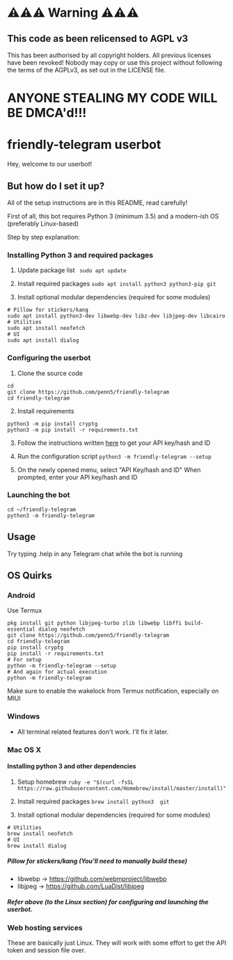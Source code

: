# ⚠️⚠️⚠️ Warning ⚠️⚠️⚠️

## This code as been relicensed to AGPL v3

This has been authorised by all copyright holders. All previous licenses have been revoked! Nobody may copy or use this project without following the terms of the AGPLv3, as set out in the LICENSE file.

# ANYONE STEALING MY CODE WILL BE DMCA'd!!!

# friendly-telegram userbot

Hey, welcome to our userbot!

## But how do I set it up?

All of the setup instructions are in this README, read carefully!

First of all, this bot requires Python 3 (minimum 3.5) and a modern-ish OS (preferably Linux-based)

Step by step explanation:

### Installing Python 3 and required packages

1. Update package list
` sudo apt update`

2. Install required packages
`sudo apt install python3 python3-pip git`

3. Install optional modular dependencies (required for some modules)
```
# Pillow for stickers/kang
sudo apt install python3-dev libwebp-dev libz-dev libjpeg-dev libcairo
# Utilities
sudo apt install neofetch
# UI
sudo apt install dialog
```

### Configuring the userbot

1. Clone the source code
```
cd
git clone https://github.com/penn5/friendly-telegram
cd friendly-telegram
```

2. Install requirements
```
python3 -m pip install cryptg
python3 -m pip install -r requirements.txt
```

3.  Follow the instructions written [here](https://core.telegram.org/api/obtaining_api_id "here") to get your API key/hash and ID

4. Run the configuration script
`python3 -m friendly-telegram --setup`

5. On the newly opened menu, select "API Key/hash and ID"
When prompted, enter your API key/hash and ID

### Launching the bot

```
cd ~/friendly-telegram
python3 -m friendly-telegram
```

## Usage

Try typing .help in any Telegram chat while the bot is running

## OS Quirks

### Android

Use Termux
```
pkg install git python libjpeg-turbo zlib libwebp libffi build-essential dialog neofetch
git clone https://github.com/penn5/friendly-telegram
cd friendly-telegram
pip install cryptg
pip install -r requirements.txt
# For setup
python -m friendly-telegram --setup
# And again for actual execution
python -m friendly-telegram
```
Make sure to enable the wakelock from Termux notification, especially on MIUI

### Windows

- All terminal related features don't work. I'll fix it later.

### Mac OS X

#### Installing python 3 and other dependencies 

1. Setup homebrew
`ruby -e "$(curl -fsSL https://raw.githubusercontent.com/Homebrew/install/master/install)"`

2. Install required packages
`brew install python3  git`

3. Install optional modular dependencies (required for some modules)
```
# Utilities
brew install neofetch
# UI
brew install dialog
```
##### Pillow for stickers/kang (You'll need to manually build these)
 - libwebp -> https://github.com/webmproject/libwebp
 - libjpeg -> https://github.com/LuaDist/libjpeg
 
##### Refer above (to the Linux section) for configuring and launching the userbot.

### Web hosting services

These are basically just Linux. They will work with some effort to get the API token and session file over.
